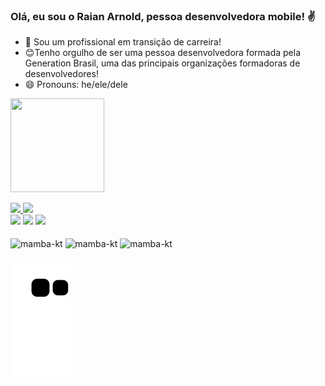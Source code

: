 ### Olá, eu sou o Raian Arnold, pessoa desenvolvedora mobile! ✌️
- 📱 Sou um profissional em transição de carreira!
- 😊Tenho orgulho de ser uma pessoa desenvolvedora formada pela Generation Brasil, uma das principais organizações formadoras de desenvolvedores!
- 😄 Pronouns: he/ele/dele

<img src="https://user-images.githubusercontent.com/86633608/173918277-a11b8fcc-aa1f-41e3-973c-e40b31540289.gif"
     height = "150" width = "150">

  <a href="https://github.com/raian26">
  <img height="180em" src="https://github-readme-stats.vercel.app/api?username=raian26&show_icons=true&theme=ocean_dark&include_all_commits=true&count_private=true"/>
  <img height="180em" src="https://github-readme-stats.vercel.app/api/top-langs/?username=raian26&layout=compact&langs_count=7&theme=ocean_dark"/>
</div>
     

 
<div> 
  <a href="https://instagram.com/earthcitizen26" target="_blank"><img src="https://img.shields.io/badge/-Instagram-%23E4405F?style=for-the-badge&logo=instagram&logoColor=white" target="_blank"></a>
  <a href ="mailto:raian.guilherme@gmail.com"><img src="https://img.shields.io/badge/-Gmail-%23333?style=for-the-badge&logo=gmail&logoColor=red" target="_blank"></a>
  <a href="https://www.linkedin.com/in/raian-arnold-02570a133/" target="_blank"><img src="https://img.shields.io/badge/-LinkedIn-%230077B5?style=for-the-badge&logo=linkedin&logoColor=white" target="_blank"></a> 
      <div style="display: inline_block"><br>
            <img align="center" alt="mamba-kt" height="30" width="40" src="https://cdn.jsdelivr.net/gh/devicons/devicon/icons/kotlin/kotlin-original.svg" />
   <img align="center" alt="mamba-kt" height="30" width="40" src="https://cdn.jsdelivr.net/gh/devicons/devicon/icons/android/android-original.svg" />
   <img align="center" alt="mamba-kt" height="30" width="40" src="https://cdn.jsdelivr.net/gh/devicons/devicon/icons/androidstudio/androidstudio-original.svg" />
  </div>  
           
           
   ![Snake animation](https://github.com/raian26/raian26/blob/output/github-contribution-grid-snake.svg)
 
</div>
